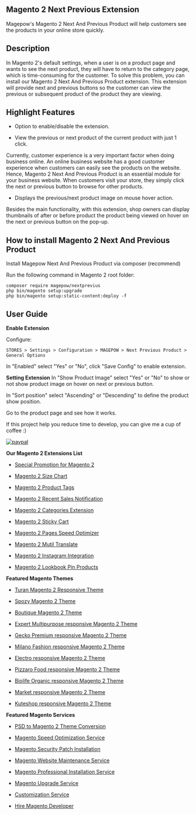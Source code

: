 ## Magento 2 Next Previous Extension
Magepow's Magento 2 Next And Previous Product will help customers see the products in your online store quickly.

## Description
In Magento 2's default settings, when a user is on a product page and wants to see the next product, they will have to return to the category page, which is time-consuming for the customer.
To solve this problem, you can install our Magento 2 Next And Previous Product extension. This extension will provide next and previous buttons so the customer can view the previous or subsequent product of the product they are viewing.

## Highlight Features
- Option to enable/disable the extension.

- View the previous or next product of the current product with just 1 click.

Currently, customer experience is a very important factor when doing business online. An online business website has a good customer experience when customers can easily see the products on the website. Hence, Magento 2 Next And Previous Product is an essential module for your business website. When customers visit your store, they simply click the next or previous button to browse for other products.

- Displays the previous/next product image on mouse hover action.

Besides the main functionality, with this extension, shop owners can display thumbnails of after or before product the product being viewed on hover on the next or previous button on the pop-up.

## How to install Magento 2 Next And Previous Product

Install Magepow Next And Previous Product via composer (recommend)

Run the following command in Magento 2 root folder:

```
composer require magepow/nextprevius
php bin/magento setup:upgrade
php bin/magento setup:static-content:deploy -f
```

## User Guide

**Enable Extension**

Configure: 
```
STORES > Settings > Configuration > MAGEPOW > Next Previous Product > General Options 
```
In "Enabled" select "Yes" or "No", click "Save Config" to enable extension.

**Setting Extension**
In "Show Product Image" select "Yes" or "No" to show or not show product image on hover on next or previous button.

In "Sort position" select "Ascending" or "Descending" to define the product show position.

Go to the product page and see how it works.

If this project help you reduce time to develop, you can give me a cup of coffee :) 

[![paypal](https://www.paypalobjects.com/en_US/i/btn/btn_donateCC_LG.gif)](https://www.paypal.com/paypalme/alopay)


**Our Magento 2 Extensions List**
* [Special Promotion for Magento 2](https://magepow.com/magento-2-special-promotion-extension.html)

* [Magento 2 Size Chart](https://magepow.com/magento-2-size-chart.html)

* [Magento 2 Product Tags](https://magepow.com/magento-2-product-tags.html)

* [Magento 2 Recent Sales Notification](https://magepow.com/magento-2-recent-sales-notification.html)

* [Magento 2 Categories Extension](https://magepow.com/magento-categories-extension.html)

* [Magento 2 Sticky Cart](https://magepow.com/magento-sticky-cart.html)

* [Magento 2 Pages Speed Optimizer](https://magepow.com/magento-speed-optimizer.html)

* [Magento 2 Mutil Translate](https://magepow.com/magento-multi-translate.html)

* [Magento 2 Instagram Integration](https://magepow.com/magento-2-instagram.html)

* [Magento 2 Lookbook Pin Products](https://magepow.com/lookbook-pin-products.html)

**Featured Magento Themes**
* [Turan Magento 2 Responsive Theme](https://themeforest.net/item/turan-magento-2-responsive-theme-rtl-supported/31335868)

* [Spozy Magento 2 Theme](https://themeforest.net/item/spozy-magento-2-theme-rtl-supported/30176068)

* [Boutique Magento 2 Theme](https://themeforest.net/item/boutique-magento-2-theme-rtl-supported/28858239)

* [Expert Multipurpose responsive Magento 2 Theme](https://1.envato.market/c/1314680/275988/4415?u=https://themeforest.net/item/expert-premium-responsive-magento-2-and-1-support-rtl-magento-2-/21667789)

* [Gecko Premium responsive Magento 2 Theme](https://1.envato.market/c/1314680/275988/4415?u=https://themeforest.net/item/gecko-responsive-magento-2-theme-rtl-supported/24677410)

* [Milano Fashion responsive Magento 2 Theme](https://1.envato.market/c/1314680/275988/4415?u=https://themeforest.net/item/milano-fashion-responsive-magento-1-2-theme/12141971)

* [Electro responsive Magento 2 Theme](https://1.envato.market/c/1314680/275988/4415?u=https://themeforest.net/item/electro-responsive-magento-1-2-theme/17042067)

* [Pizzaro Food responsive Magento 2 Theme](https://1.envato.market/c/1314680/275988/4415?u=https://themeforest.net/item/pizzaro-food-responsive-magento-1-2-theme/19438157)

* [Biolife Organic responsive Magento 2 Theme](https://1.envato.market/c/1314680/275988/4415?u=https://themeforest.net/item/biolife-organic-food-magento-2-theme-rtl-supported/25712510)

* [Market responsive Magento 2 Theme](https://1.envato.market/c/1314680/275988/4415?u=https://themeforest.net/item/market-responsive-magento-2-theme/22997928)

* [Kuteshop responsive Magento 2 Theme](https://1.envato.market/c/1314680/275988/4415?u=https://themeforest.net/item/kuteshop-multipurpose-responsive-magento-1-2-theme/12985435)

**Featured Magento Services**

* [PSD to Magento 2 Theme Conversion](https://magepow.com/psd-to-magento-theme-conversion.html)

* [Magento Speed Optimization Service](https://magepow.com/magento-speed-optimization-service.html)

* [Magento Security Patch Installation](https://magepow.com/magento-security-patch-installation.html)

* [Magento Website Maintenance Service](https://magepow.com/website-maintenance-service.html)

* [Magento Professional Installation Service](https://magepow.com/professional-installation-service.html)

* [Magento Upgrade Service](https://magepow.com/magento-upgrade-service.html)

* [Customization Service](https://magepow.com/customization-service.html)

* [Hire Magento Developer](https://magepow.com/hire-magento-developer.html)
